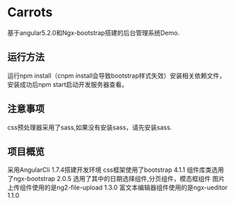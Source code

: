 # Carrots

基于angular5.2.0和Ngx-bootstrap搭建的后台管理系统Demo.

## 运行方法

运行npm install（cnpm install会导致bootstrap样式失效）安装相关依赖文件，安装成功后npm start启动开发服务器查看。

## 注意事项

css预处理器采用了sass,如果没有安装sass，请先安装sass.

## 项目概览

采用AngularCli 1.7.4搭建开发环境
css框架使用了bootstrap 4.1.1
组件库类选用了ngx-bootstrap 2.0.5 选用了其中的日期选择组件,分页组件，模态框组件
图片上传组件使用的是ng2-file-upload 1.3.0
富文本编辑器组件使用的是ngx-ueditor 1.1.0

